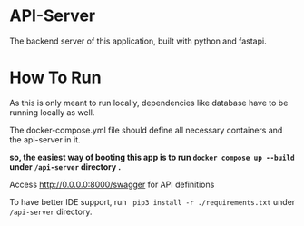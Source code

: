 # API-Server

The backend server of this application, built with python and fastapi.


# How To Run
As this is only meant to run locally, dependencies like database have to be running locally as well.

The docker-compose.yml file should define all necessary containers and the api-server in it.

**so, the easiest way of booting this app is to run `docker compose up --build` under `/api-server` directory .**

Access http://0.0.0.0:8000/swagger for API definitions


To have better IDE support, run ` pip3 install -r ./requirements.txt` under `/api-server` directory.
